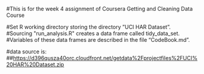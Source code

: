 #This is for the week 4 assignment of Coursera Getting and Cleaning Data Course

#Set R working directory storing the directory ”UCI HAR Dataset”.
#Sourcing "run_analysis.R" creates a data frame called tidy_data_set.
#Variables of these data frames are described in the file “CodeBook.md”.

#data source is:
##https://d396qusza40orc.cloudfront.net/getdata%2Fprojectfiles%2FUCI%20HAR%20Dataset.zip
